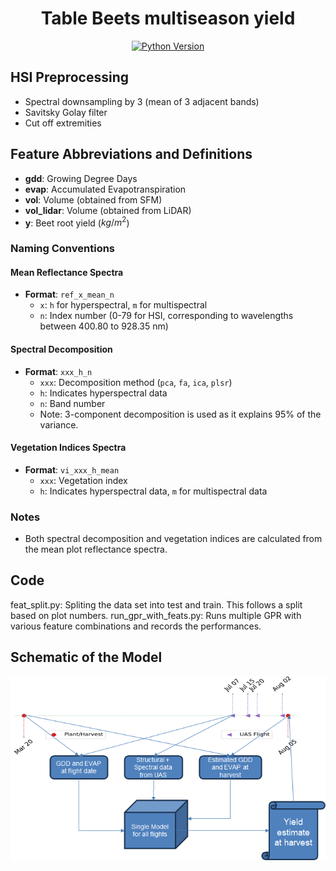 <div align="center">

# Table Beets multiseason yield

[![Python Version](https://img.shields.io/badge/python-3.9-blue.svg)](https://python.org)

</div>

## **HSI Preprocessing**
* Spectral downsampling by 3 (mean of 3 adjacent bands)
* Savitsky Golay filter
* Cut off extremities

## Feature Abbreviations and Definitions

- **gdd**: Growing Degree Days
- **evap**: Accumulated Evapotranspiration
- **vol**: Volume (obtained from SFM)
- **vol_lidar**: Volume (obtained from LiDAR)
- **y**: Beet root yield ($kg/m^2$)

### Naming Conventions

#### Mean Reflectance Spectra
- **Format**: `ref_x_mean_n`
  - `x`: `h` for hyperspectral, `m` for multispectral
  - `n`: Index number (0-79 for HSI, corresponding to wavelengths between 400.80 to 928.35 nm)

#### Spectral Decomposition
- **Format**: `xxx_h_n`
  - `xxx`: Decomposition method (`pca`, `fa`, `ica`, `plsr`)
  - `h`: Indicates hyperspectral data
  - `n`: Band number
  - Note: 3-component decomposition is used as it explains 95% of the variance.

#### Vegetation Indices Spectra
- **Format**: `vi_xxx_h_mean`
  - `xxx`: Vegetation index
  - `h`: Indicates hyperspectral data, `m` for multispectral data

### Notes
- Both spectral decomposition and vegetation indices are calculated from the mean plot reflectance spectra.

## Code
feat_split.py: Spliting the data set into test and train. This follows a split based on plot numbers.
run_gpr_with_feats.py: Runs multiple GPR with various feature combinations and records the performances.

## Schematic of the Model
<p align="center">
  <img src="figures/model_schematic.png" alt="Schematic">
</p>